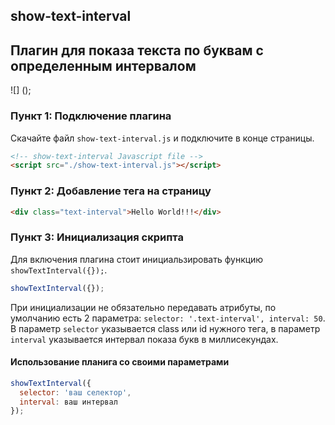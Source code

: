 ## show-text-interval

## Плагин для показа текста по буквам с определенным интервалом 

![] ();

### Пункт 1: Подключение плагина

Скачайте файл `show-text-interval.js` и подключите в конце страницы.

```html
<!-- show-text-interval Javascript file -->
<script src="./show-text-interval.js"></script>
```

### Пункт 2: Добавление тега на страницу

```html
<div class="text-interval">Hello World!!!</div>
```

### Пункт 3: Инициализация скрипта

Для включения плагина стоит инициальзировать функцию `showTextInterval({});`.

```javascript
showTextInterval({});
```

При инициализации не обязательно передавать атрибуты, по умолчанию есть 2 параметра: `selector: '.text-interval', interval: 50`.
В параметр `selector` указывается class или id нужного тега, в параметр `interval` указывается интервал показа букв в миллисекундах.

#### Использование планига со своими параметрами

```javascript
showTextInterval({
  selector: 'ваш селектор',
  interval: ваш интервал
});
```

